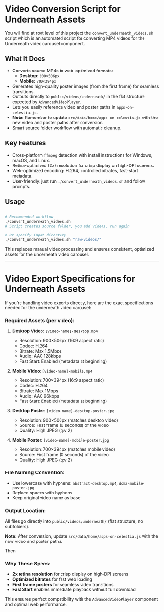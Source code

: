 # Video Conversion Script for Underneath Assets

You will find at root level of this project the `convert_underneath_videos.sh` script which is an automated script for converting MP4 videos for the Underneath video carousel component.

## What It Does

-   Converts source MP4s to web-optimized formats:
    -   **Desktop:** `900×506px`
    -   **Mobile:** `700×394px`
-   Generates high-quality poster images (from the first frame) for seamless transitions.
-   Outputs directly to `public/videos/underneath/` in the flat structure expected by `AdvancedVideoPlayer`.
-   Lets you easily reference video and poster paths in `apps-on-celestia.js`.
-   **Note:** Remember to update `src/data/home/apps-on-celestia.js` with the new video and poster paths after conversion.
-   Smart source folder workflow with automatic cleanup.

## Key Features

-   Cross-platform `ffmpeg` detection with install instructions for Windows, macOS, and Linux.
-   Retina-optimized (2x) resolution for crisp display on high-DPI screens.
-   Web-optimized encoding: H.264, controlled bitrates, fast-start metadata.
-   User-friendly: just run `./convert_underneath_videos.sh` and follow prompts.

## Usage

```bash

# Recommended workflow
./convert_underneath_videos.sh
# Script creates source folder, you add videos, run again

# Or specify input directory
./convert_underneath_videos.sh "raw-videos/"

```

This replaces manual video processing and ensures consistent, optimized assets for the underneath video carousel.

---

# Video Export Specifications for Underneath Assets

If you're handling video exports directly, here are the exact specifications needed for the underneath video carousel:

### Required Assets (per video):

1. **Desktop Video**: `[video-name]-desktop.mp4`

    - Resolution: 900×506px (16:9 aspect ratio)
    - Codec: H.264
    - Bitrate: Max 1.5Mbps
    - Audio: AAC 128kbps
    - Fast Start: Enabled (metadata at beginning)

2. **Mobile Video**: `[video-name]-mobile.mp4`

    - Resolution: 700×394px (16:9 aspect ratio)
    - Codec: H.264
    - Bitrate: Max 1Mbps
    - Audio: AAC 96kbps
    - Fast Start: Enabled (metadata at beginning)

3. **Desktop Poster**: `[video-name]-desktop-poster.jpg`

    - Resolution: 900×506px (matches desktop video)
    - Source: First frame (0 seconds) of the video
    - Quality: High JPEG (q:v 2)

4. **Mobile Poster**: `[video-name]-mobile-poster.jpg`
    - Resolution: 700×394px (matches mobile video)
    - Source: First frame (0 seconds) of the video
    - Quality: High JPEG (q:v 2)

### File Naming Convention:

-   Use lowercase with hyphens: `abstract-desktop.mp4`, `doma-mobile-poster.jpg`
-   Replace spaces with hyphens
-   Keep original video name as base

### Output Location:

All files go directly into `public/videos/underneath/` (flat structure, no subfolders).

**Note:** After conversion, update `src/data/home/apps-on-celestia.js` with the new video and poster paths.

Then

### Why These Specs:

-   **2x retina resolution** for crisp display on high-DPI screens
-   **Optimized bitrates** for fast web loading
-   **First frame posters** for seamless video transitions
-   **Fast Start** enables immediate playback without full download

This ensures perfect compatibility with the `AdvancedVideoPlayer` component and optimal web performance.
